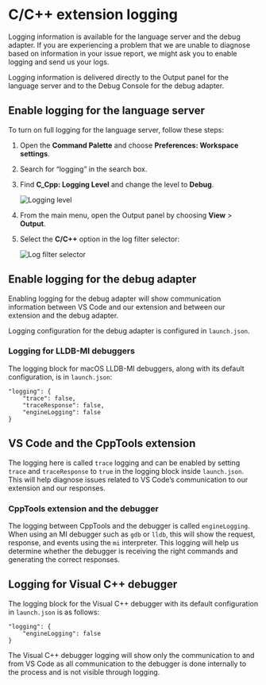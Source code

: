 # C/C++ extension logging

Logging information is available for the language server and the debug adapter. If you are experiencing a problem that we are unable to diagnose based on information in your issue report, we might ask you to enable logging and send us your logs.

Logging information is delivered directly to the Output panel for the language server and to the Debug Console for the debug adapter.

## Enable logging for the language server

To turn on full logging for the language server, follow these steps:

1.  Open the **Command Palette** and choose **Preferences: Workspace settings**.
2.  Search for “logging” in the search box.
3.  Find **C_Cpp: Logging Level** and change the level to **Debug**.

    ![Logging level](images/cpp/logging-level.png)

4.  From the main menu, open the Output panel by choosing **View** &gt; **Output**.

5.  Select the **C/C++** option in the log filter selector:

    ![Log filter selector](images/cpp/log-filter-selector.png)

## Enable logging for the debug adapter

Enabling logging for the debug adapter will show communication information between VS Code and our extension and between our extension and the debug adapter.

Logging configuration for the debug adapter is configured in `launch.json`.

### Logging for LLDB-MI debuggers

The logging block for macOS LLDB-MI debuggers, along with its default configuration, is in `launch.json`:

    "logging": {
        "trace": false,
        "traceResponse": false,
        "engineLogging": false
    }

## VS Code and the CppTools extension

The logging here is called `trace` logging and can be enabled by setting `trace` and `traceResponse` to `true` in the logging block inside `launch.json`. This will help diagnose issues related to VS Code’s communication to our extension and our responses.

### CppTools extension and the debugger

The logging between CppTools and the debugger is called `engineLogging`. When using an MI debugger such as `gdb` or `lldb`, this will show the request, response, and events using the `mi` interpreter. This logging will help us determine whether the debugger is receiving the right commands and generating the correct responses.

## Logging for Visual C++ debugger

The logging block for the Visual C++ debugger with its default configuration in `launch.json` is as follows:

    "logging": {
        "engineLogging": false
    }

The Visual C++ debugger logging will show only the communication to and from VS Code as all communication to the debugger is done internally to the process and is not visible through logging.
